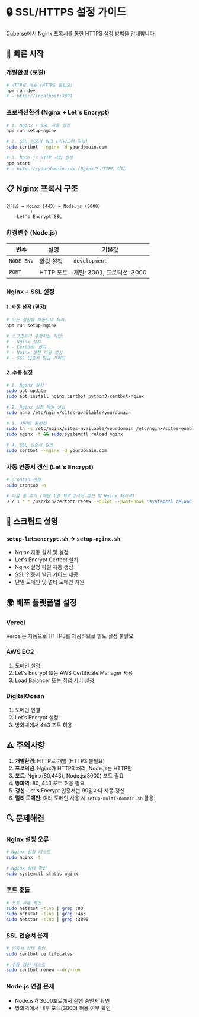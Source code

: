 # 🔒 SSL/HTTPS 설정 가이드

Cuberse에서 Nginx 프록시를 통한 HTTPS 설정 방법을 안내합니다.

## 🚀 빠른 시작

### 개발환경 (로컬)
```bash
# HTTP로 개발 (HTTPS 불필요)
npm run dev
# → http://localhost:3001
```

### 프로덕션환경 (Nginx + Let's Encrypt)
```bash
# 1. Nginx + SSL 자동 설정
npm run setup-nginx

# 2. SSL 인증서 발급 (가이드에 따라)
sudo certbot --nginx -d yourdomain.com

# 3. Node.js HTTP 서버 실행
npm start
# → https://yourdomain.com (Nginx가 HTTPS 처리)
```

## 📋 Nginx 프록시 구조

```
인터넷 → Nginx (443) → Node.js (3000)
         ↑
    Let's Encrypt SSL
```

### 환경변수 (Node.js)
| 변수 | 설명 | 기본값 |
|------|------|--------|
| `NODE_ENV` | 환경 설정 | `development` |
| `PORT` | HTTP 포트 | 개발: 3001, 프로덕션: 3000 |

### Nginx + SSL 설정

#### 1. 자동 설정 (권장)
```bash
# 모든 설정을 자동으로 처리
npm run setup-nginx

# 스크립트가 수행하는 작업:
# - Nginx 설치
# - Certbot 설치  
# - Nginx 설정 파일 생성
# - SSL 인증서 발급 가이드
```

#### 2. 수동 설정
```bash
# 1. Nginx 설치
sudo apt update
sudo apt install nginx certbot python3-certbot-nginx

# 2. Nginx 설정 파일 생성
sudo nano /etc/nginx/sites-available/yourdomain

# 3. 사이트 활성화
sudo ln -s /etc/nginx/sites-available/yourdomain /etc/nginx/sites-enabled/
sudo nginx -t && sudo systemctl reload nginx

# 4. SSL 인증서 발급
sudo certbot --nginx -d yourdomain.com
```

### 자동 인증서 갱신 (Let's Encrypt)
```bash
# crontab 편집
sudo crontab -e

# 다음 줄 추가 (매달 1일 새벽 2시에 갱신 및 Nginx 재시작)
0 2 1 * * /usr/bin/certbot renew --quiet --post-hook 'systemctl reload nginx'
```

## 🔧 스크립트 설명

### `setup-letsencrypt.sh` → `setup-nginx.sh`
- Nginx 자동 설치 및 설정
- Let's Encrypt Certbot 설치
- Nginx 설정 파일 자동 생성
- SSL 인증서 발급 가이드 제공
- 단일 도메인 및 멀티 도메인 지원

## 🌍 배포 플랫폼별 설정

### Vercel
Vercel은 자동으로 HTTPS를 제공하므로 별도 설정 불필요

### AWS EC2
1. 도메인 설정
2. Let's Encrypt 또는 AWS Certificate Manager 사용
3. Load Balancer 또는 직접 서버 설정

### DigitalOcean
1. 도메인 연결
2. Let's Encrypt 설정
3. 방화벽에서 443 포트 허용

## ⚠️  주의사항

1. **개발환경**: HTTP로 개발 (HTTPS 불필요)
2. **프로덕션**: Nginx가 HTTPS 처리, Node.js는 HTTP만
3. **포트**: Nginx(80,443), Node.js(3000) 포트 필요
4. **방화벽**: 80, 443 포트 허용 필요
5. **갱신**: Let's Encrypt 인증서는 90일마다 자동 갱신
6. **멀티 도메인**: 여러 도메인 사용 시 `setup-multi-domain.sh` 활용

## 🔍 문제해결

### Nginx 설정 오류
```bash
# Nginx 설정 테스트
sudo nginx -t

# Nginx 상태 확인
sudo systemctl status nginx
```

### 포트 충돌
```bash
# 포트 사용 확인
sudo netstat -tlnp | grep :80
sudo netstat -tlnp | grep :443
sudo netstat -tlnp | grep :3000
```

### SSL 인증서 문제
```bash
# 인증서 상태 확인
sudo certbot certificates

# 수동 갱신 테스트
sudo certbot renew --dry-run
```

### Node.js 연결 문제
- Node.js가 3000포트에서 실행 중인지 확인
- 방화벽에서 내부 포트(3000) 허용 여부 확인